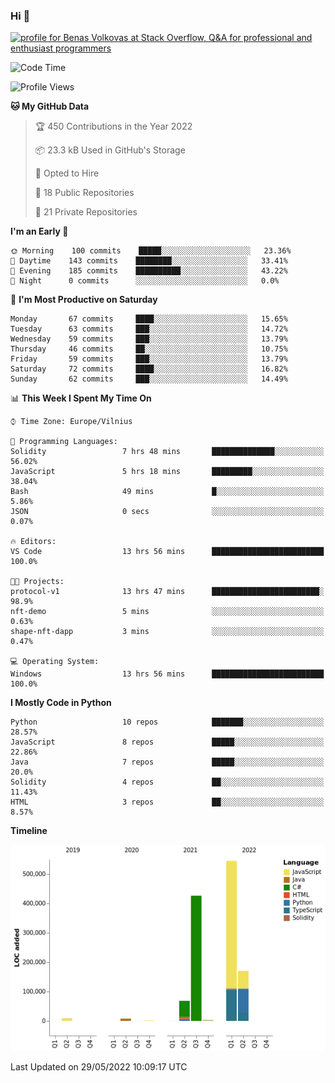 ### Hi 👋
<a href="https://stackoverflow.com/users/14954249/benas-volkovas"><img src="https://stackoverflow.com/users/flair/14954249.png?theme=dark" width="208" height="58" alt="profile for Benas Volkovas at Stack Overflow, Q&amp;A for professional and enthusiast programmers" title="profile for Benas Volkovas at Stack Overflow, Q&amp;A for professional and enthusiast programmers"></a>

<!--START_SECTION:waka-->
![Code Time](http://img.shields.io/badge/Code%20Time-715%20hrs%2038%20mins-blue)

![Profile Views](http://img.shields.io/badge/Profile%20Views-0-blue)

**🐱 My GitHub Data** 

> 🏆 450 Contributions in the Year 2022
 > 
> 📦 23.3 kB Used in GitHub's Storage 
 > 
> 💼 Opted to Hire
 > 
> 📜 18 Public Repositories 
 > 
> 🔑 21 Private Repositories  
 > 
**I'm an Early 🐤** 

```text
🌞 Morning    100 commits    █████░░░░░░░░░░░░░░░░░░░░   23.36% 
🌆 Daytime    143 commits    ████████░░░░░░░░░░░░░░░░░   33.41% 
🌃 Evening    185 commits    ██████████░░░░░░░░░░░░░░░   43.22% 
🌙 Night      0 commits      ░░░░░░░░░░░░░░░░░░░░░░░░░   0.0%

```
📅 **I'm Most Productive on Saturday** 

```text
Monday       67 commits     ████░░░░░░░░░░░░░░░░░░░░░   15.65% 
Tuesday      63 commits     ███░░░░░░░░░░░░░░░░░░░░░░   14.72% 
Wednesday    59 commits     ███░░░░░░░░░░░░░░░░░░░░░░   13.79% 
Thursday     46 commits     ██░░░░░░░░░░░░░░░░░░░░░░░   10.75% 
Friday       59 commits     ███░░░░░░░░░░░░░░░░░░░░░░   13.79% 
Saturday     72 commits     ████░░░░░░░░░░░░░░░░░░░░░   16.82% 
Sunday       62 commits     ███░░░░░░░░░░░░░░░░░░░░░░   14.49%

```


📊 **This Week I Spent My Time On** 

```text
⌚︎ Time Zone: Europe/Vilnius

💬 Programming Languages: 
Solidity                 7 hrs 48 mins       ██████████████░░░░░░░░░░░   56.02% 
JavaScript               5 hrs 18 mins       █████████░░░░░░░░░░░░░░░░   38.04% 
Bash                     49 mins             █░░░░░░░░░░░░░░░░░░░░░░░░   5.86% 
JSON                     0 secs              ░░░░░░░░░░░░░░░░░░░░░░░░░   0.07%

🔥 Editors: 
VS Code                  13 hrs 56 mins      █████████████████████████   100.0%

🐱‍💻 Projects: 
protocol-v1              13 hrs 47 mins      ████████████████████████░   98.9% 
nft-demo                 5 mins              ░░░░░░░░░░░░░░░░░░░░░░░░░   0.63% 
shape-nft-dapp           3 mins              ░░░░░░░░░░░░░░░░░░░░░░░░░   0.47%

💻 Operating System: 
Windows                  13 hrs 56 mins      █████████████████████████   100.0%

```

**I Mostly Code in Python** 

```text
Python                   10 repos            ███████░░░░░░░░░░░░░░░░░░   28.57% 
JavaScript               8 repos             █████░░░░░░░░░░░░░░░░░░░░   22.86% 
Java                     7 repos             █████░░░░░░░░░░░░░░░░░░░░   20.0% 
Solidity                 4 repos             ██░░░░░░░░░░░░░░░░░░░░░░░   11.43% 
HTML                     3 repos             ██░░░░░░░░░░░░░░░░░░░░░░░   8.57%

```


**Timeline**

![Chart not found](https://raw.githubusercontent.com/BenasVolkovas/BenasVolkovas/main/charts/bar_graph.png) 


 Last Updated on 29/05/2022 10:09:17 UTC
<!--END_SECTION:waka-->
